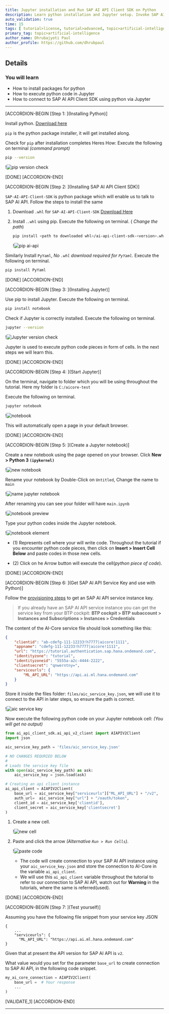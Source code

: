 ```yaml
---
title: Jupyter installation and Run SAP AI API Client SDK on Python
description: Learn python installation and Jupyter setup. Invoke SAP AI API Client SDK.
auto_validation: true
time: 15
tags: [ tutorial>license, tutorial>advanced, topic>artificial-intelligence, topic>machine-learning, products>sap-business-technology-platform ]
primary_tag: topic>artificial-intelligence
author_name: Dhrubajyoti Paul
author_profile: https://github.com/dhrubpaul
---
```



## Details
### You will learn
  - How to install packages for python
  - How to execute python code in Jupyter
  - How to connect to SAP AI API Client SDK using python via Jupyter

---

[ACCORDION-BEGIN [Step 1: ](Installing Python)]

Install python. [Download here](https://www.python.org/downloads/)

`pip` is the python package installer, it will get installed along.

Check for `pip` after installation completes Heres How:
Execute the following on terminal *(command prompt)*

```BASH
pip --version
```

!![pip version check](img/jupyter/pip.png)

[DONE]
[ACCORDION-END]

[ACCORDION-BEGIN [Step 2: ](Installing SAP AI API Client SDK)]

`SAP-AI-API-Client-SDK`  is python package which will enable us to talk to SAP AI API.
Follow the steps to install the same

1. Download `.whl` for `SAP-AI-API-Client-SDK` [Download Here](https://developers.sap.com/trials-downloads.html?search=AI+Core)

2. Install .`.whl` using pip. Execute the following on terminal. ( *Change the path*)

    ```BASH
    pip install <path to downloaded whl>/ai-api-client-sdk-<version>.whl
    ```
    !![pip ai-api](img/pip/ai-api.png)

Similarly Install `PyYaml`, *No `.whl` download required for `PyYaml`*. Execute the following on terminal.

```BASH
pip install PyYaml
```

[DONE]
[ACCORDION-END]


[ACCORDION-BEGIN [Step 3: ](Installing Jupyter)]

Use pip to install Jupyter.
Execute the following on terminal.

```BASH
pip install notebook
```

Check if Jupyter is correctly installed. Execute the following on terminal.

```BASH
jupyter --version
```

!![Jupyter version check](img/jupyter/jupy.png)


Jupyter is used to execute python code pieces in form of cells. In the next steps we will learn this.


[DONE]
[ACCORDION-END]

[ACCORDION-BEGIN [Step 4: ](Start Jupyter)]

On the terminal, navigate to folder which you will be using throughout the tutorial. Here my folder is `C:/aicore-test`

Execute the following on terminal.

```BASH
jupyter notebook
```

!![notebook](img/jupyter/notebook.png)

This will automatically open a page in your default browser.


[DONE]
[ACCORDION-END]

[ACCORDION-BEGIN [Step 5: ](Create a Jupyter notebook)]

Create a new notebook using the page opened on your browser. Click **New > Python 3 `(ipykernel)`**

!![new notebook](img/jupyter/new.png)

Rename your notebook by Double-Click on `Untitled`, Change the name to `main`  

!![name jupyter notebook](img/jupyter/name-notebook.png)

After renaming you can see your folder will have `main.ipynb`  

!![notebook preview](img/jupyter/preview.png)

Type your python codes inside the Jupyter notebook.

!![notebook element](img/jupyter/cell.png)  

- (1) Represents cell where your will write code. Throughout the tutorial if you encounter python code pieces, then click on **Insert > Insert Cell Below** and paste codes in those new cells.

- (2) Click on he Arrow button will execute the cell(*python piece of code*).

[DONE]
[ACCORDION-END]

[ACCORDION-BEGIN [Step 6: ](Get SAP AI API Service Key and use with Python)]


Follow the [provisioning steps](https://help.sap.com/viewer/product/AI_CORE/CLOUD/en-US) to get an SAP AI API service instance key.

> If you already have an SAP AI API service instance you can get the service key from your BTP cockpit:
**BTP cockpit > BTP subaccount > Instances and Subscriptions > Instances > Credentials**

The content of the AI-Core service file should look something like this:

```JSON
{
    "clientid": "ab-cdefg-111-12233!h7777|aicore!1111",
    "appname": "cdefg-111-12233!h7777|aicore!1111",
    "url": "https://tutorial.authentication.sap.hana.ondemand.com",
    "identityzone": "tutorial",
    "identityzoneid": "5555a-a2c-4444-2222",
    "clientsecret": "qnwerntny=",
    "serviceurls": {
        "ML_API_URL": "https://api.ai.ml.hana.ondemand.com"
    }
}
```

Store it inside the files folder: `files/aic_service_key.json`, we will use it to connect to the API in later steps, so ensure the path is correct.                    

!![aic service key](img/pip/aic_service_key.png)

Now execute the following python code on your Jupyter notebook cell: *(You will get no output)*

```PYTHON
from ai_api_client_sdk.ai_api_v2_client import AIAPIV2Client
import json

aic_service_key_path = 'files/aic_service_key.json'

# NO CHANGES REQURIED BELOW
#
# Loads the service key file
with open(aic_service_key_path) as ask:
    aic_service_key = json.load(ask)

# Creating an api client instance
ai_api_client = AIAPIV2Client(
    base_url = aic_service_key["serviceurls"]["ML_API_URL"] + "/v2",
    auth_url=  aic_service_key["url"] + "/oauth/token",
    client_id = aic_service_key['clientid'],
    client_secret = aic_service_key['clientsecret']
)
```

1. Create a new cell.

    !![new cell](img/jupyter/new-cell.png)

2. Paste and click the arrow *(Alternative `Run > Run Cells`)*.

    !![paste code](img/jupyter/paste-code.png)

    - The code will create connection to your SAP AI API instance using your `aic_service_key.json` and store the connection to AI-Core in the variable `ai_api_client`.
    - We will use this `ai_api_client` variable  throughout the tutorial to refer to our connection to SAP AI API, watch out for **Warning** in the tutorials, where the same is referred(used).


[DONE]
[ACCORDION-END]


[ACCORDION-BEGIN [Step 7: ](Test yourself)]

Assuming you have the following file snippet from your service key JSON

```
{
    ...
    "serviceurls": {
      "ML_API_URL": "https://api.ai.ml.hana.ondemand.com"
}
```
Given that at present the API version for SAP AI API is `v2`.

What value would you set for the parameter `base_url` to create connection to SAP AI API, in the following code snippet.

```PYTHON
my_ai_core_connection = AIAPIV2Client(
    base_url =  # Your response
    ...
)
```

[VALIDATE_1]
[ACCORDION-END]

---

